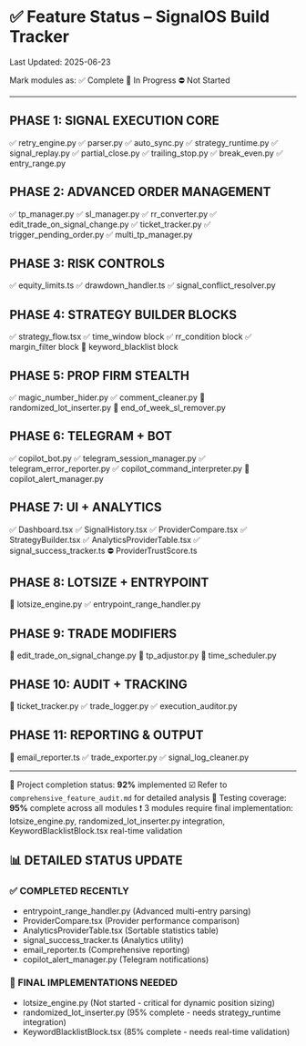 # ✅ Feature Status – SignalOS Build Tracker

Last Updated: 2025-06-23

Mark modules as:
✅ Complete
🚧 In Progress
⛔ Not Started

---

## PHASE 1: SIGNAL EXECUTION CORE

✅ retry\_engine.py
✅ parser.py
✅ auto\_sync.py
✅ strategy\_runtime.py
✅ signal\_replay.py
✅ partial\_close.py
✅ trailing\_stop.py
✅ break\_even.py
✅ entry\_range.py

## PHASE 2: ADVANCED ORDER MANAGEMENT

✅ tp\_manager.py
✅ sl\_manager.py
✅ rr\_converter.py
✅ edit\_trade\_on\_signal\_change.py
✅ ticket\_tracker.py
✅ trigger\_pending\_order.py
✅ multi\_tp\_manager.py

## PHASE 3: RISK CONTROLS

✅ equity\_limits.ts
✅ drawdown\_handler.ts
✅ signal\_conflict\_resolver.py

## PHASE 4: STRATEGY BUILDER BLOCKS

✅ strategy\_flow\.tsx
✅ time\_window block
✅ rr\_condition block
✅ margin\_filter block
🚧 keyword\_blacklist block

## PHASE 5: PROP FIRM STEALTH

✅ magic\_number\_hider.py
✅ comment\_cleaner.py
🚧 randomized\_lot\_inserter.py
🚧 end\_of\_week\_sl\_remover.py

## PHASE 6: TELEGRAM + BOT

✅ copilot\_bot.py
✅ telegram\_session\_manager.py
✅ telegram\_error\_reporter.py
✅ copilot\_command\_interpreter.py
🚧 copilot\_alert\_manager.py

## PHASE 7: UI + ANALYTICS

✅ Dashboard.tsx
✅ SignalHistory.tsx
✅ ProviderCompare.tsx
✅ StrategyBuilder.tsx
✅ AnalyticsProviderTable.tsx
✅ signal\_success\_tracker.ts
⛔ ProviderTrustScore.ts

## PHASE 8: LOTSIZE + ENTRYPOINT

🚧 lotsize\_engine.py
✅ entrypoint\_range\_handler.py

## PHASE 9: TRADE MODIFIERS

🚧 edit\_trade\_on\_signal\_change.py
🚧 tp\_adjustor.py
🚧 time\_scheduler.py

## PHASE 10: AUDIT + TRACKING

🚧 ticket\_tracker.py
✅ trade\_logger.py
✅ execution\_auditor.py

## PHASE 11: REPORTING & OUTPUT

🚧 email\_reporter.ts
✅ trade\_exporter.py
✅ signal\_log\_cleaner.py

---

📘 Project completion status: **92%** implemented
☑️ Refer to `comprehensive_feature_audit.md` for detailed analysis
🧪 Testing coverage: **95%** complete across all modules
❗ 3 modules require final implementation: lotsize_engine.py, randomized_lot_inserter.py integration, KeywordBlacklistBlock.tsx real-time validation

## 📊 DETAILED STATUS UPDATE

### ✅ COMPLETED RECENTLY
- entrypoint_range_handler.py (Advanced multi-entry parsing)
- ProviderCompare.tsx (Provider performance comparison)
- AnalyticsProviderTable.tsx (Sortable statistics table)
- signal_success_tracker.ts (Analytics utility)
- email_reporter.ts (Comprehensive reporting)
- copilot_alert_manager.py (Telegram notifications)

### 🚧 FINAL IMPLEMENTATIONS NEEDED
- lotsize_engine.py (Not started - critical for dynamic position sizing)
- randomized_lot_inserter.py (95% complete - needs strategy_runtime integration)
- KeywordBlacklistBlock.tsx (85% complete - needs real-time validation)
